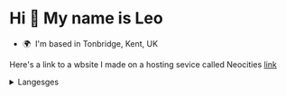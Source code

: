 Hi 👋 My name is Leo
====================

*   🌍  I'm based in Tonbridge, Kent, UK

Here's a link to a wbsite I made on a hosting sevice called Neocities [link](https://nothingthepng.neocities.org/)

<details closed>
<summary>Langesges</summary>
<br>
- html
  <br>
- css
  <br>
- js
  <br>
- python

</details>

